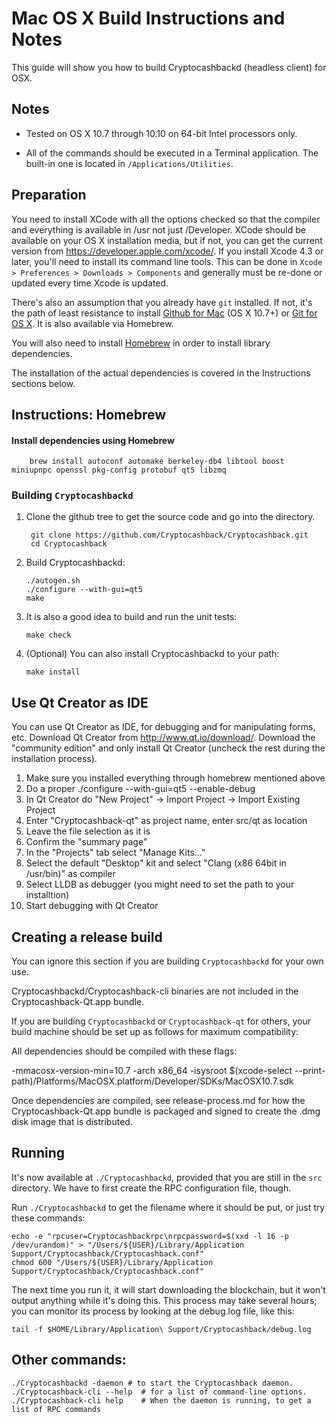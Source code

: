 Mac OS X Build Instructions and Notes
====================================
This guide will show you how to build Cryptocashbackd (headless client) for OSX.

Notes
-----

* Tested on OS X 10.7 through 10.10 on 64-bit Intel processors only.

* All of the commands should be executed in a Terminal application. The
built-in one is located in `/Applications/Utilities`.

Preparation
-----------

You need to install XCode with all the options checked so that the compiler
and everything is available in /usr not just /Developer. XCode should be
available on your OS X installation media, but if not, you can get the
current version from https://developer.apple.com/xcode/. If you install
Xcode 4.3 or later, you'll need to install its command line tools. This can
be done in `Xcode > Preferences > Downloads > Components` and generally must
be re-done or updated every time Xcode is updated.

There's also an assumption that you already have `git` installed. If
not, it's the path of least resistance to install [Github for Mac](https://mac.github.com/)
(OS X 10.7+) or
[Git for OS X](https://code.google.com/p/git-osx-installer/). It is also
available via Homebrew.

You will also need to install [Homebrew](http://brew.sh) in order to install library
dependencies.

The installation of the actual dependencies is covered in the Instructions
sections below.

Instructions: Homebrew
----------------------

#### Install dependencies using Homebrew

        brew install autoconf automake berkeley-db4 libtool boost miniupnpc openssl pkg-config protobuf qt5 libzmq

### Building `Cryptocashbackd`

1. Clone the github tree to get the source code and go into the directory.

        git clone https://github.com/Cryptocashback/Cryptocashback.git
        cd Cryptocashback

2.  Build Cryptocashbackd:

        ./autogen.sh
        ./configure --with-gui=qt5
        make

3.  It is also a good idea to build and run the unit tests:

        make check

4.  (Optional) You can also install Cryptocashbackd to your path:

        make install

Use Qt Creator as IDE
------------------------
You can use Qt Creator as IDE, for debugging and for manipulating forms, etc.
Download Qt Creator from http://www.qt.io/download/. Download the "community edition" and only install Qt Creator (uncheck the rest during the installation process).

1. Make sure you installed everything through homebrew mentioned above
2. Do a proper ./configure --with-gui=qt5 --enable-debug
3. In Qt Creator do "New Project" -> Import Project -> Import Existing Project
4. Enter "Cryptocashback-qt" as project name, enter src/qt as location
5. Leave the file selection as it is
6. Confirm the "summary page"
7. In the "Projects" tab select "Manage Kits..."
8. Select the default "Desktop" kit and select "Clang (x86 64bit in /usr/bin)" as compiler
9. Select LLDB as debugger (you might need to set the path to your installtion)
10. Start debugging with Qt Creator

Creating a release build
------------------------
You can ignore this section if you are building `Cryptocashbackd` for your own use.

Cryptocashbackd/Cryptocashback-cli binaries are not included in the Cryptocashback-Qt.app bundle.

If you are building `Cryptocashbackd` or `Cryptocashback-qt` for others, your build machine should be set up
as follows for maximum compatibility:

All dependencies should be compiled with these flags:

 -mmacosx-version-min=10.7
 -arch x86_64
 -isysroot $(xcode-select --print-path)/Platforms/MacOSX.platform/Developer/SDKs/MacOSX10.7.sdk

Once dependencies are compiled, see release-process.md for how the Cryptocashback-Qt.app
bundle is packaged and signed to create the .dmg disk image that is distributed.

Running
-------

It's now available at `./Cryptocashbackd`, provided that you are still in the `src`
directory. We have to first create the RPC configuration file, though.

Run `./Cryptocashbackd` to get the filename where it should be put, or just try these
commands:

    echo -e "rpcuser=Cryptocashbackrpc\nrpcpassword=$(xxd -l 16 -p /dev/urandom)" > "/Users/${USER}/Library/Application Support/Cryptocashback/Cryptocashback.conf"
    chmod 600 "/Users/${USER}/Library/Application Support/Cryptocashback/Cryptocashback.conf"

The next time you run it, it will start downloading the blockchain, but it won't
output anything while it's doing this. This process may take several hours;
you can monitor its process by looking at the debug.log file, like this:

    tail -f $HOME/Library/Application\ Support/Cryptocashback/debug.log

Other commands:
-------

    ./Cryptocashbackd -daemon # to start the Cryptocashback daemon.
    ./Cryptocashback-cli --help  # for a list of command-line options.
    ./Cryptocashback-cli help    # When the daemon is running, to get a list of RPC commands
